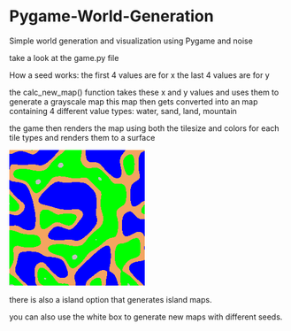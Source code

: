 # Pygame-World-Generation
Simple world generation and visualization using Pygame and noise

take a look at the game.py file 

How a seed works:
the first 4 values are for x
the last 4 values are for y

the calc_new_map() function takes these x and y values and uses them to generate a grayscale map
this map then gets converted into an map containing 4 different value types:
water, sand, land, mountain

the game then renders the map using both the tilesize and colors for each tile types and renders them to a surface

![alt_text](https://github.com/N0t3nl1sh/Pygame-World-Generation/blob/main/img.png)

there is also a island option that generates island maps.

you can also use the white box to generate new maps with different seeds.
